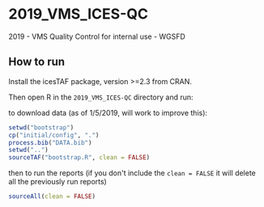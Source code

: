 # 2019_VMS_ICES-QC
2019 - VMS Quality Control for internal use - WGSFD

## How to run

Install the icesTAF package, version >=2.3 from CRAN.

Then open R in the `2019_VMS_ICES-QC` directory and run:

to download data (as of 1/5/2019, will work to improve this):
```r
setwd("bootstrap")
cp("initial/config", ".")
process.bib("DATA.bib")
setwd("..")
sourceTAF("bootstrap.R", clean = FALSE)
```

then to run the reports (if you don't include the `clean = FALSE` it will delete 
all the previously run reports)
```r
sourceAll(clean = FALSE)
```
